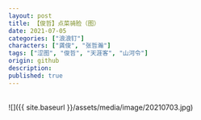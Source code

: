 ```yaml
---
layout: post
title: 【俊哲】点菜骑脸（图）
date: 2021-07-05
categories: ["浪浪钉"]
characters: ["龚俊", "张哲瀚"]
tags: ["涩图", "俊哲", "天涯客", "山河令"]
origin: github
description: 
published: true
---
```


<br>
![]({{ site.baseurl }}/assets/media/image/20210703.jpg)
<br><br>
